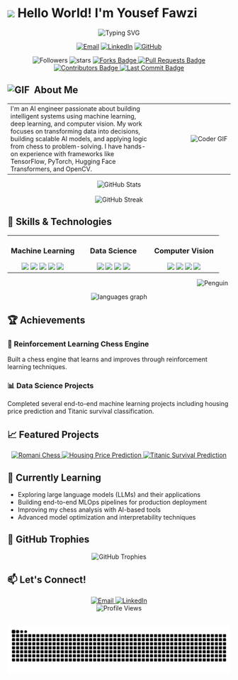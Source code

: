 # <img src="https://raw.githubusercontent.com/TheDudeThatCode/TheDudeThatCode/master/Assets/Hi.gif"  width="29px"> Hello World! I'm Yousef Fawzi

<div align="center">
  <img src="https://readme-typing-svg.herokuapp.com?font=Fira+Code&pause=1000&color=8be9fd&center=true&vCenter=true&width=435&lines=AI+Engineer+%7C+Chess+Master;Computer+Vision+Specialist;LLMs+Enthusiast" alt="Typing SVG" />
</div>

<p align="center">
  <a href="mailto:losif.ai.2050@gmail.com"><img src="https://img.shields.io/badge/Email-D14836?style=for-the-badge&logo=gmail&logoColor=white" alt="Email" /></a>
  <a href="https://www.linkedin.com/in/yousef-fawzi/"><img src="https://img.shields.io/badge/LinkedIn-0077B5?style=for-the-badge&logo=linkedin&logoColor=white" alt="LinkedIn" /></a>
  <a href="https://github.com/Losif01"><img src="https://img.shields.io/badge/GitHub-100000?style=for-the-badge&logo=github&logoColor=white" alt="GitHub" /></a>
</p>

<p align="center">
  <img alt="Followers" src="https://img.shields.io/github/followers/Losif01?label=Followers&style=social">
  <img src="https://img.shields.io/github/stars/Losif01?label=Stars" alt="stars">
  <a href="https://github.com/Losif01/Romani-chess">
    <img src="https://img.shields.io/github/forks/Losif01/Romani-chess?label=Forks" alt="Forks Badge"/>
  </a>
  <a href="https://github.com/Losif01/Romani-chess">
    <img src="https://img.shields.io/github/issues-pr/Losif01/Romani-chess?style=flat-square" alt="Pull Requests Badge"/>
  </a>
  <a href="https://github.com/Losif01/Romani-chess">
    <img src="https://img.shields.io/github/contributors/Losif01/Romani-chess?style=flat-square" alt="Contributors Badge"/>
  </a>
  <a href="https://github.com/Losif01/Romani-chess">
    <img src="https://img.shields.io/github/last-commit/Losif01/Romani-chess?style=flat-square" alt="Last Commit Badge"/>
  </a>
</p>

## <img alt="GIF" src="https://camo.githubusercontent.com/3c2a37ec9351da33136694e45215e5091ae0e0a14d52da27af08547a034e0295/68747470733a2f2f6d656469612e67697068792e636f6d2f6d656469612f524b354b443655635570417439327a5a76742f67697068792e676966" width="25" /> &nbsp;About Me   

<table>
  <tr>
    <td width="65%" valign="top">
       I'm an AI engineer passionate about building intelligent systems using machine learning, deep learning, and computer vision. My work focuses on transforming data into decisions, building scalable AI models, and applying logic from chess to problem-solving. I have hands-on experience with frameworks like TensorFlow, PyTorch, Hugging Face Transformers, and OpenCV.
    </td>
    <td width="35%" align="right">
      <img src="https://i.imgflip.com/65efzo.gif"  height="150" alt="Coder GIF"/>
    </td>
  </tr>
</table>

<div align="center">
  <img src="https://github-readme-stats.vercel.app/api?username=Losif01&show_icons=true&theme=dracula&hide_border=true" alt="GitHub Stats" />
  <br><br>
  <img src="https://github-readme-streak-stats.herokuapp.com/?user=Losif01&theme=dracula" alt="GitHub Streak" />
</div>

## 🚀 Skills & Technologies   

<table>
  <tr>
    <td valign="top" width="33%">
      <h3 align="center">Machine Learning</h3>
      <div align="center">  
        <img src="https://img.shields.io/badge/TensorFlow-FF6F00?style=for-the-badge&logo=tensorflow&logoColor=white" />
        <img src="https://img.shields.io/badge/PyTorch-EE4C2C?style=for-the-badge&logo=pytorch&logoColor=white" />
        <img src="https://img.shields.io/badge/Keras-D00000?style=for-the-badge&logo=keras&logoColor=white" />
        <img src="https://img.shields.io/badge/HuggingFace-B532FF?style=for-the-badge&logo=huggingface&logoColor=white" />
        <img src="https://img.shields.io/badge/Transformers-0088cc?style=for-the-badge&logo=huggingface&logoColor=white" />
      </div>
    </td>
    <td valign="top" width="33%">
      <h3 align="center">Data Science</h3>
      <div align="center">  
        <img src="https://img.shields.io/badge/Pandas-150458?style=for-the-badge&logo=pandas&logoColor=white" />
        <img src="https://img.shields.io/badge/Numpy-013243?style=for-the-badge&logo=numpy&logoColor=white" />
        <img src="https://img.shields.io/badge/Scikit--Learn-F7931E?style=for-the-badge&logo=scikit-learn&logoColor=white" />
        <img src="https://img.shields.io/badge/Seaborn-71ADBC?style=for-the-badge&logo=seaborn&logoColor=white" />
      </div>
    </td>
    <td valign="top" width="33%">
      <h3 align="center">Computer Vision</h3>
      <div align="center">  
        <img src="https://img.shields.io/badge/OpenCV-273AC7?style=for-the-badge&logo=opencv&logoColor=white" />
        <img src="https://img.shields.io/badge/Plotly-FACE35?style=for-the-badge&logo=plotly&logoColor=black" />
        <img src="https://img.shields.io/badge/Kaggle-20BEFF?style=for-the-badge&logo=kaggle&logoColor=white" />
        <img src="https://img.shields.io/badge/PIL-DD4F4F?style=for-the-badge&logo=python&logoColor=white" />
      </div>
    </td>
  </tr>
</table>

<img align="right" src="https://raw.githubusercontent.com/Tarikul-Islam-Anik/Animated-Fluent-Emojis/master/Emojis/Animals/Penguin.png" alt="Penguin" width="15%" /><br>

<div align="center">
  <img src="https://github-readme-stats.vercel.app/api/top-langs?username=Losif01&locale=en&hide_title=false&layout=compact&card_width=320&langs_count=5&theme=dracula&hide_border=false" height="150" alt="languages graph" />
</div>

## 🏆 Achievements 

### 🎯 Reinforcement Learning Chess Engine
Built a chess engine that learns and improves through reinforcement learning techniques.

### 📊 Data Science Projects
Completed several end-to-end machine learning projects including housing price prediction and Titanic survival classification.

## 📈 Featured Projects  

<div align="center">

  <!-- 🧠 Romani Chess -->
  <a href="https://github.com/Losif01/Romani-chess">   
    <img src="https://img.shields.io/badge/Romani_Chess-273AC7?style=for-the-badge&logo=python&logoColor=white" alt="Romani Chess" />
  </a>

  <!-- 🏠 Housing Price Prediction -->
  <a href="https://github.com/Losif01/Housing-price-prediction">
    <img src="https://img.shields.io/badge/Housing_Price_Prediction-FF6F00?style=for-the-badge&logo=sklearn&logoColor=white" alt="Housing Price Prediction" />
  </a>

  <!-- 🚢 Titanic Survival Prediction -->
  <a href="https://github.com/Losif01/Titanic-project">
    <img src="https://img.shields.io/badge/Titanic_Survival-0A9396?style=for-the-badge&logo=python&logoColor=black" alt="Titanic Survival Prediction" />
  </a>

</div>

## 🧠 Currently Learning 

- Exploring large language models (LLMs) and their applications
- Building end-to-end MLOps pipelines for production deployment
- Improving my chess analysis with AI-based tools
- Advanced model optimization and interpretability techniques

## 🏅 GitHub Trophies

<div align="center">
  <img src="https://github-profile-trophy.vercel.app/?username=Losif01&theme=dracula&column=7&no-frame=true" alt="GitHub Trophies" />
</div>

## 📫 Let's Connect! 
<div align="center">
  <a href="mailto:losif.ai.2050@gmail.com">
    <img src="https://img.shields.io/badge/Email-D14836?style=for-the-badge&logo=gmail&logoColor=white" alt="Email" />
  </a>
  <a href="https://www.linkedin.com/in/yousef-fawzi/">
    <img src="https://img.shields.io/badge/LinkedIn-0077B5?style=for-the-badge&logo=linkedin&logoColor=white" alt="LinkedIn" />
  </a>
</div>

<div align="center">
  <img src="https://komarev.com/ghpvc/?username=Losif01&style=flat-square&color=blue" alt="Profile Views" />
</div>

<br clear="both">

<p align="center">
  <img src="https://raw.githubusercontent.com/HendRamadan1/HendRamadan1/output/snake.svg" alt="Snake animation" />
</p>
